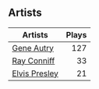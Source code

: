 ## Artists
Artists | Plays 
----- | -----: 
[Gene Autry](/artists/gene-autry-1800) | 127
[Ray Conniff](/artists/ray-conniff-104848) | 33
[Elvis Presley](/artists/elvis-presley-1014) | 21


